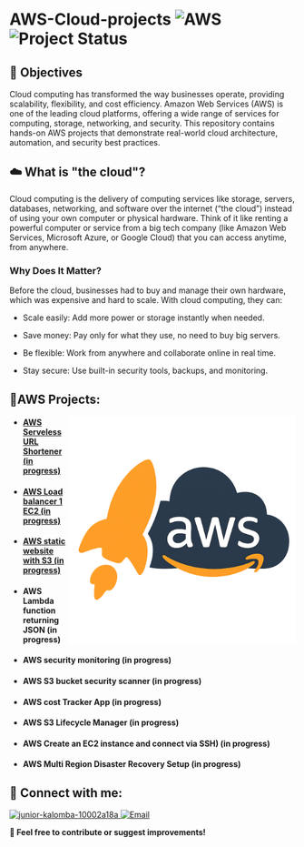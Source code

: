 # AWS-Cloud-projects  ![AWS](https://img.shields.io/badge/Built%20with-AWS-orange?style=flat&logo=amazonaws)![Project Status](https://img.shields.io/badge/status-in--progress-yellow)

## 🎯 Objectives
Cloud computing has transformed the way businesses operate, providing scalability, flexibility, and cost efficiency. Amazon Web Services (AWS) is one of the leading cloud platforms, offering a wide range of services for computing, storage, networking, and security. This repository contains hands-on AWS projects that demonstrate real-world cloud architecture, automation, and security best practices.
 
## ☁️ What is "the cloud"?
Cloud computing is the delivery of computing services like storage, servers, databases, networking, and software over the internet (“the cloud”) instead of using your own computer or physical hardware.
Think of it like renting a powerful computer or service from a big tech company (like Amazon Web Services, Microsoft Azure, or Google Cloud) that you can access anytime, from anywhere.

### Why Does It Matter?
Before the cloud, businesses had to buy and manage their own hardware, which was expensive and hard to scale. With cloud computing, they can:

- Scale easily: Add more power or storage instantly when needed.

- Save money: Pay only for what they use, no need to buy big servers.

- Be flexible: Work from anywhere and collaborate online in real time.

- Stay secure: Use built-in security tools, backups, and monitoring.



## 💼AWS Projects:

<img align="right" alt="Coding" width="400" src="https://github.com/Juniorklb/AWS-Cloud-projects/blob/bb4222fbdf2714632118eca7d47c4d2b55d46952/ChatGPT%20Image%20Apr%2023%2C%202025%2C%2002_14_16%20PM.png">

- <h4><a href="https://github.com/Juniorklb/AWS-Serverless-URL-Shortener">AWS Serveless URL Shortener (in progress)</h4>

- <h4><a href="https://github.com/Juniorklb/Create-a-Load-Balancer-for-a-single-EC2-instance">AWS Load balancer 1 EC2 (in progress)</h4>

- <h4><a href="https://github.com/Juniorklb/Static-website-S3-">AWS static website with S3 (in progress)</h4>

- <h4><a "href="https://github.com/Juniorklb/Lambda-function-returning-JSON"> AWS Lambda function returning JSON (in progress)</h4>

- <h4><a "href="https://github.com/Juniorklb/AWS-Security-Monitoring-Dashboard"> AWS security monitoring (in progress)</h4>

- <h4><a "href="https://github.com/Juniorklb/S3-Bucket-Security-Scanner">AWS S3 bucket security scanner (in progress)</h4>

- <h4><a "href="https://github.com/Juniorklb/AWS-Cost-Tracker-App">AWS cost Tracker App (in progress)</h4>

- <h4><a "href="https://github.com/Juniorklb/S3-Lifecycle-Manager">AWS S3 Lifecycle Manager (in progress)</h4>

- <h4><a "href="https://github.com/Juniorklb/AWS-Lambda-File-Virus-Scanner">AWS Create an EC2 instance and connect via SSH) (in progress)</h4>

- <h4><a "href="https://github.com/Juniorklb/Multi-Region-Disaster-Recovery-Setup">AWS Multi Region Disaster Recovery Setup (in progress)</h4>

</b>
<h2>👥 Connect with me:</h2>

<p align="left">
  <a href="https://www.linkedin.com/in/junior-kalomba-10002a18a/" target="_blank">
    <img src="https://raw.githubusercontent.com/rahuldkjain/github-profile-readme-generator/master/src/images/icons/Social/linked-in-alt.svg" alt="junior-kalomba-10002a18a" height="30" width="40"/>  
    
  </a>
  <a href="mailto:jrkalomba@gmail.com" target="_blank">
  <img  src="https://upload.wikimedia.org/wikipedia/commons/4/4e/Mail_%28iOS%29.svg" alt="Email" height="30" width="40"/>
</a>
</p>



[linkedin]: https://linkedin.com/in/Juniorkalomba

**🔗 Feel free to contribute or suggest improvements!**
